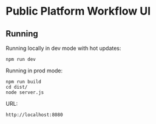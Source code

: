 # Public Platform Workflow UI


## Running

Running locally in dev mode with hot updates:

```
npm run dev
```    

Running in prod mode:

```
npm run build
cd dist/
node server.js
```

URL:

```
http://localhost:8080
```
